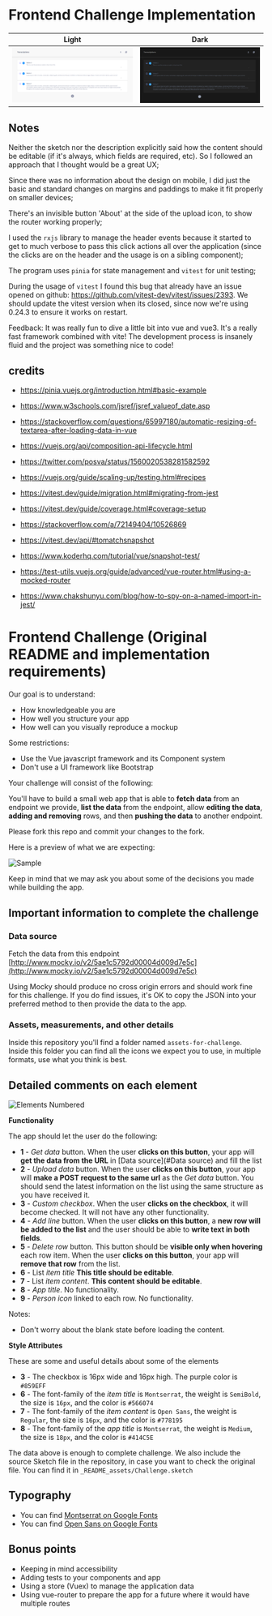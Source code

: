 # Frontend Challenge Implementation

|Light|Dark|
|----|-----|
|![Challenge Implemetation Screenshot](_README_assets/unbabel_challenge_implementation.png) |![Challenge Implemetation Dark Mode Screenshot](_README_assets/unbabel_challenge_implementation_dark.png)

## Notes

Neither the sketch nor the description explicitly said how the content should be editable (if it's always, which fields are required, etc). So I followed an approach that I thought would be a great UX;

Since there was no information about the design on mobile, I did just the basic and standard changes on margins and paddings to make it fit properly on smaller devices;

There's an invisible button 'About' at the side of the upload icon, to show the router working properly;

I used the `rxjs` library to manage the header events because it started to get to much verbose to pass this click actions all over the application (since the clicks are on the header and the usage is on a sibling component);

The program uses `pinia` for state management and `vitest` for unit testing;

During the usage of `vitest` I found this bug that already have an issue opened on github: <https://github.com/vitest-dev/vitest/issues/2393>. We should update the vitest version when its closed, since now we're using 0.24.3 to ensure it works on restart.

Feedback: It was really fun to dive a little bit into vue and vue3. It's a really fast framework combined with vite! The development process is insanely fluid and the project was something nice to code!

## credits

- <https://pinia.vuejs.org/introduction.html#basic-example>
- <https://www.w3schools.com/jsref/jsref_valueof_date.asp>
- <https://stackoverflow.com/questions/65997180/automatic-resizing-of-textarea-after-loading-data-in-vue>
- <https://vuejs.org/api/composition-api-lifecycle.html>
- <https://twitter.com/posva/status/1560020538281582592>

- <https://vuejs.org/guide/scaling-up/testing.html#recipes>
- <https://vitest.dev/guide/migration.html#migrating-from-jest>
- <https://vitest.dev/guide/coverage.html#coverage-setup>
- <https://stackoverflow.com/a/72149404/10526869>
- <https://vitest.dev/api/#tomatchsnapshot>
- <https://www.koderhq.com/tutorial/vue/snapshot-test/>
- <https://test-utils.vuejs.org/guide/advanced/vue-router.html#using-a-mocked-router>
- <https://www.chakshunyu.com/blog/how-to-spy-on-a-named-import-in-jest/>

# Frontend Challenge (Original README and implementation requirements)

Our goal is to understand:

- How knowledgeable you are
- How well you structure your app
- How well can you visually reproduce a mockup

Some restrictions:

- Use the Vue javascript framework and its Component system
- Don't use a UI framework like Bootstrap

Your challenge will consist of the following:

You'll have to build a small web app that is able to **fetch data** from an endpoint we provide, **list the data** from the endpoint, allow **editing the data**, **adding and removing** rows, and then **pushing the data** to another endpoint.

Please fork this repo and commit your changes to the fork.

Here is a preview of what we are expecting:

![Sample](_README_assets/sample.png)

Keep in mind that we may ask you about some of the decisions you made while building the app.

## Important information to complete the challenge

### Data source

Fetch the data from this endpoint [http://www.mocky.io/v2/5ae1c5792d00004d009d7e5c](http://www.mocky.io/v2/5ae1c5792d00004d009d7e5c)

Using Mocky should produce no cross origin errors and should work fine for this challenge. If you do find issues, it's OK to copy the JSON into your preferred method to then provide the data to the app.

### Assets, measurements, and other details

Inside this repository you'll find a folder named `assets-for-challenge`. Inside this folder you can find all the icons we expect you to use, in multiple formats, use what you think is best.

## Detailed comments on each element

![Elements Numbered](_README_assets/challenge-elements-numbered.png)

**Functionality**

The app should let the user do the following:

- **1** - _Get data_ button. When the user **clicks on this button**, your app will **get the data from the URL** in [Data source](#Data source) and fill the list
- **2** - _Upload data_ button. When the user **clicks on this button**, your app will **make a POST request to the same url** as the _Get data_ button. You should send the latest information on the list using the same structure as you have received it.
- **3** - _Custom checkbox_. When the user **clicks on the checkbox**, it will become checked. It will not have any other functionality.
- **4** - _Add line_ button. When the user **clicks on this button**, a **new row will be added to the list** and the user should be able to **write text in both fields**.
- **5** - _Delete row_ button. This button should be **visible only when hovering** each row item. When the user **clicks on this button**, your app will **remove that row** from the list.
- **6** - List _item title_ **This title should be editable**.
- **7** - List _item content_. **This content should be editable**.
- **8** - _App title_. No functionality.
- **9** - _Person icon_ linked to each row. No functionality.

Notes:

- Don't worry about the blank state before loading the content.

**Style Attributes**

These are some and useful details about some of the elements

- **3** - The checkbox is 16px wide and 16px high. The purple color is `#859EFF`
- **6** - The font-family of the _item title_ is `Montserrat`, the weight is `SemiBold`, the size is `16px`, and the color is `#566074`
- **7** - The font-family of the _item content_ is `Open Sans`, the weight is `Regular`, the size is `16px`, and the color is `#778195`
- **8** - The font-family of the _app title_ is `Montserrat`, the weight is `Medium`, the size is `18px`, and the color is `#414C5E`

The data above is enough to complete challenge. We also include the source Sketch file in the repository, in case you want to check the original file. You can find it in `_README_assets/Challenge.sketch`

## Typography

- You can find [Montserrat on Google Fonts](https://fonts.google.com/specimen/Montserrat)
- You can find [Open Sans on Google Fonts](https://fonts.google.com/specimen/Open+Sans)

## Bonus points

- Keeping in mind accessibility
- Adding tests to your components and app
- Using a store (Vuex) to manage the application data
- Using vue-router to prepare the app for a future where it would have multiple routes
